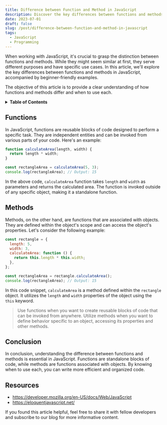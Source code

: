 ```yaml
---
title: Difference between Function and Method in JavaScript
description: Discover the key differences between functions and methods in JavaScript
date: 2023-07-01
draft: false
slug: /post/difference-between-function-and-method-in-javascript
tags:
  - JavaScript
  - Programming
---
```


When working with JavaScript, it's crucial to grasp the distinction between functions and methods. While they might seem similar at first, they serve different purposes and have specific use cases. In this article, we'll explore the key differences between functions and methods in JavaScript, accompanied by beginner-friendly examples.

The objective of this article is to provide a clear understanding of how functions and methods differ and when to use each.

<details>
  <summary><b>Table of Contents</b></summary>

- [Functions](#functions)
- [Methods](#methods)
- [Conclusion](#conclusion)
- [Resources](#resources)
</details>

## Functions <a id='functions'></a>

In JavaScript, functions are reusable blocks of code designed to perform a specific task. They are independent entities and can be invoked from various parts of your code. Here's an example:

```javascript
function calculateArea(length, width) {
  return length * width;
}

const rectangleArea = calculateArea(5, 3);
console.log(rectangleArea); // Output: 15
```

In the above code, `calculateArea` function takes `length` and `width` as parameters and returns the calculated area. The function is invoked outside of any specific object, making it a standalone function.

## Methods <a id='methods'></a>

Methods, on the other hand, are functions that are associated with objects. They are defined within the object's scope and can access the object's properties. Let's consider the following example:

```javascript
const rectangle = {
  length: 5,
  width: 3,
  calculateArea: function () {
    return this.length * this.width;
  },
};

const rectangleArea = rectangle.calculateArea();
console.log(rectangleArea); // Output: 15
```

In this code snippet, `calculateArea` is a method defined within the `rectangle` object. It utilizes the `length` and `width` properties of the object using the `this` keyword.

> Use functions when you want to create reusable blocks of code that can be invoked from anywhere.
> Utilize methods when you want to define behavior specific to an object, accessing its properties and other methods.

## Conclusion <a id='conclusion'></a>

In conclusion, understanding the difference between functions and methods is essential in JavaScript. Functions are standalone blocks of code, while methods are functions associated with objects. By knowing when to use each, you can write more efficient and organized code.

## Resources <a id='resources'></a>

- <https://developer.mozilla.org/en-US/docs/Web/JavaScript>
- <https://eloquentjavascript.net/>

If you found this article helpful, feel free to share it with fellow developers and subscribe to our blog for more informative content.
